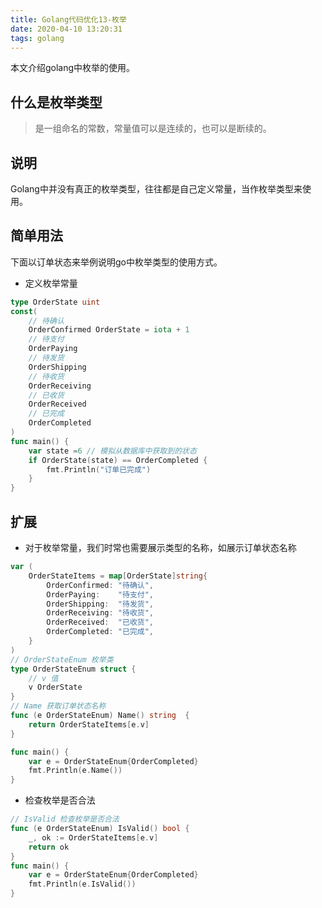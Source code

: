 ```yaml
---
title: Golang代码优化13-枚举
date: 2020-04-10 13:20:31
tags: golang
---
```

本文介绍golang中枚举的使用。

## 什么是枚举类型
>是一组命名的常数，常量值可以是连续的，也可以是断续的。

## 说明
Golang中并没有真正的枚举类型，往往都是自己定义常量，当作枚举类型来使用。

## 简单用法
下面以订单状态来举例说明go中枚举类型的使用方式。

- 定义枚举常量
```go
type OrderState uint
const(
	// 待确认
	OrderConfirmed OrderState = iota + 1
	// 待支付
	OrderPaying
	// 待发货
	OrderShipping
	// 待收货
	OrderReceiving
	// 已收货
	OrderReceived
	// 已完成
	OrderCompleted
)
func main() {
	var state =6 // 模拟从数据库中获取到的状态
	if OrderState(state) == OrderCompleted {
		fmt.Println("订单已完成")
	}
}
```

## 扩展

- 对于枚举常量，我们时常也需要展示类型的名称，如展示订单状态名称
```go
var (
	OrderStateItems = map[OrderState]string{
		OrderConfirmed: "待确认",
		OrderPaying:    "待支付",
		OrderShipping:  "待发货",
		OrderReceiving: "待收货",
		OrderReceived:  "已收货",
		OrderCompleted: "已完成",
	}
)
// OrderStateEnum 枚举类
type OrderStateEnum struct {
	// v 值
	v OrderState
}
// Name 获取订单状态名称
func (e OrderStateEnum) Name() string  {
	return OrderStateItems[e.v]
}

func main() {
	var e = OrderStateEnum{OrderCompleted}
	fmt.Println(e.Name())
}
```

- 检查枚举是否合法
```go
// IsValid 检查枚举是否合法
func (e OrderStateEnum) IsValid() bool {
	_, ok := OrderStateItems[e.v]
	return ok
}
func main() {
	var e = OrderStateEnum{OrderCompleted}
	fmt.Println(e.IsValid())
}
```

